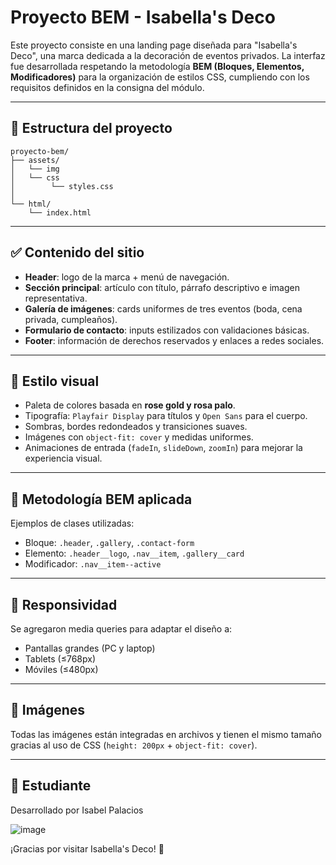 # Proyecto BEM - Isabella's Deco

Este proyecto consiste en una landing page diseñada para "Isabella's Deco", una marca dedicada a la decoración de eventos privados. 
La interfaz fue desarrollada respetando la metodología **BEM (Bloques, Elementos, Modificadores)** para la organización de estilos CSS, 
cumpliendo con los requisitos definidos en la consigna del módulo.

---

## 📁 Estructura del proyecto

```
proyecto-bem/
├── assets/
│   └── img
│   └── css
│        └── styles.css
│
└── html/
    └── index.html
```

---

## ✅ Contenido del sitio

- **Header**: logo de la marca + menú de navegación.
- **Sección principal**: artículo con título, párrafo descriptivo e imagen representativa.
- **Galería de imágenes**: cards uniformes de tres eventos (boda, cena privada, cumpleaños).
- **Formulario de contacto**: inputs estilizados con validaciones básicas.
- **Footer**: información de derechos reservados y enlaces a redes sociales.

---

## 🎨 Estilo visual

- Paleta de colores basada en **rose gold y rosa palo**.
- Tipografía: `Playfair Display` para títulos y `Open Sans` para el cuerpo.
- Sombras, bordes redondeados y transiciones suaves.
- Imágenes con `object-fit: cover` y medidas uniformes.
- Animaciones de entrada (`fadeIn`, `slideDown`, `zoomIn`) para mejorar la experiencia visual.

---

## 📐 Metodología BEM aplicada

Ejemplos de clases utilizadas:
- Bloque: `.header`, `.gallery`, `.contact-form`
- Elemento: `.header__logo`, `.nav__item`, `.gallery__card`
- Modificador: `.nav__item--active`

---

## 📱 Responsividad

Se agregaron media queries para adaptar el diseño a:
- Pantallas grandes (PC y laptop)
- Tablets (≤768px)
- Móviles (≤480px)

---

## 📸 Imágenes

Todas las imágenes están integradas en archivos y tienen el mismo tamaño gracias al uso de CSS (`height: 200px` + `object-fit: cover`).

---

## 🧾 Estudiante

Desarrollado por Isabel Palacios

![image](https://github.com/user-attachments/assets/e005e570-4e12-42e8-bee8-bb5077c6dec7)


¡Gracias por visitar Isabella's Deco! 🌸
